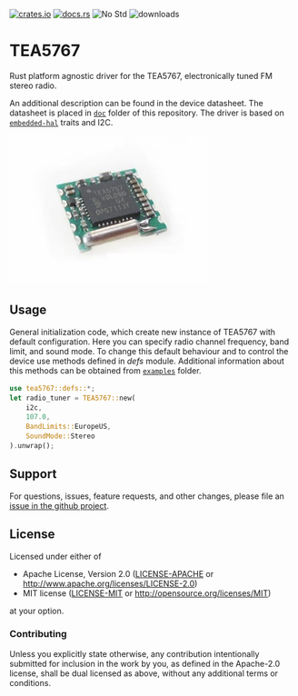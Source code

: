 [![crates.io][crates-io-badge]](https://crates.io/crates/tea5767)
[![docs.rs][docs-rs-badge]](https://docs.rs/tea5767/0.1.0/tea5767/)
![No Std][no-std-badge]
![downloads][crates-io-download-badge]

# TEA5767
Rust platform agnostic driver for the TEA5767, electronically tuned FM stereo radio. 

An additional description can be found in the device datasheet.
The datasheet is placed in [`doc`] folder of this repository.
The driver is based on [`embedded-hal`] traits and I2C.

![](images/TEA5767.jpeg)

## Usage
General initialization code, which create new instance of TEA5767 with default configuration.
Here you can specify radio channel frequency, band limit, and sound mode. To change this default
behaviour and to control the device use methods defined in _defs_ module. Additional information
about this methods can be obtained from [`examples`] folder.
```rust
use tea5767::defs::*;
let radio_tuner = TEA5767::new(
    i2c,
    107.0,
    BandLimits::EuropeUS,
    SoundMode::Stereo
).unwrap();
```

## Support

For questions, issues, feature requests, and other changes, please file an
[issue in the github project](https://github.com/Nekspire/tea5767/issues).

## License

Licensed under either of

* Apache License, Version 2.0 ([LICENSE-APACHE](LICENSE-APACHE) or
  http://www.apache.org/licenses/LICENSE-2.0)
* MIT license ([LICENSE-MIT](LICENSE-MIT) or
  http://opensource.org/licenses/MIT)

at your option.

### Contributing

Unless you explicitly state otherwise, any contribution intentionally submitted
for inclusion in the work by you, as defined in the Apache-2.0 license, shall
be dual licensed as above, without any additional terms or conditions.

[`embedded-hal`]: https://github.com/rust-embedded/embedded-hal
[`doc`]: https://github.com/Nekspire/tea5767/tree/master/doc
[`examples`]: https://github.com/Nekspire/tea5767/tree/master/examples

<!-- Badges -->
[no-std-badge]: https://img.shields.io/badge/no__std-yes-blue
[crates-io-badge]: https://img.shields.io/crates/v/tea5767.svg
[docs-rs-badge]: https://docs.rs/tea5767/badge.svg
[crates-io-download-badge]: https://img.shields.io/crates/d/tea5767.svg?maxAge=3600